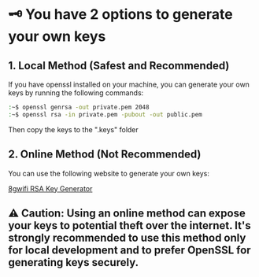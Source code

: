 # 🗝️ You have 2 options to generate your own keys

## 1. Local Method (Safest and Recommended)
If you have openssl installed on your machine,
you can generate your own keys by running the following commands:
```bash
:~$ openssl genrsa -out private.pem 2048
:~$ openssl rsa -in private.pem -pubout -out public.pem
```
Then copy the keys to the ".keys" folder

## 2. Online Method (Not Recommended)
You can use the following website to generate your own keys:

[8gwifi RSA Key Generator](https://8gwifi.org/rsafunctions.jsp)

## ⚠️ Caution: Using an online method can expose your keys to potential theft over the internet. It's strongly recommended to use this method only for local development and to prefer OpenSSL for generating keys securely.

